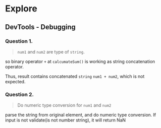 # Explore

## DevTools - Debugging
### Question 1.
> `num1` and `num2` are type of `string`. 

so binary operator `+` at `calcumateSum()` is working as string concatenation operator.

Thus, result contains concatenated `string` `num1 + num2`, which is not expected.
### Question 2.
> Do numeric type conversion for `num1` and `num2` 

parse the string from original element, and do numeric type conversion. If input is not validate(is not number string), it will return NaN 
